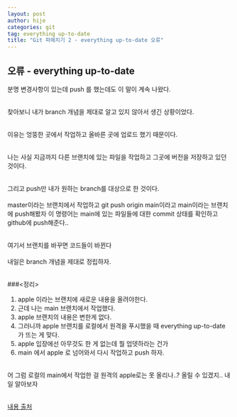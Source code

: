 ```yaml
---
layout: post
author: hije
categories: git
tag: everything up-to-date
title: "Git 파헤치기 2 - everything up-to-date 오류"
---
```

## 오류 - everything up-to-date
분명 변경사항이 있는데 push 를 했는데도 이 말이 계속 나왔다.<br/><br/>

찾아보니 내가 branch 개념을 제대로 알고 있지 않아서 생긴 상황이었다.<br/><br/>

이유는 엉뚱한 곳에서 작업하고 올바른 곳에 업로드 했기 때문이다.<br/><br/>

나는 사실 지금까지 다른 브랜치에 있는 파일을 작업하고
그곳에 버전을 저장하고 있던 것이다.<br/><br/>

그리고 push만 내가 원하는 branch를 대상으로 한 것이다.<br/><br/>
master이라는 브랜치에서 작업하고 git push origin main이라고
main이라는 브랜치에 push해봤자 이 명령어는 main에 있는 파일들에
대한 commit 상태를 확인하고 github에 push해준다..<br/><br/>

여기서 브랜치를 바꾸면 코드들이 바뀐다 <br/><br/>
내일은 branch 개념을 제대로 정립하자.<br/><br/>

###<정리>
1. apple 이라는 브랜치에 새로운 내용을 올려야한다.
2. 근데 나는 main 브랜치에서 작업했다.
3. apple 브랜치의 내용은 변한게 없다.
4. 그러니까 apple 브랜치를 로컬에서 원격을 푸시했을 때 everything up-to-date 가 뜨는 게 맞다.
5. apple 입장에선 아무것도 한 게 없는데 뭘 업뎃하라는 건가
6. main 에서 apple 로 넘어와서 다시 작업하고 push 하자. <br/><br/>

어 그럼 로컬의 main에서 작업한 걸 원격의 apple로는 못 올리나..? 올릴 수 있겠지.. 내일 알아보자<br/><br/>

[내용 출처](https://velog.io/@max-sum/GitGithub-not-workingeverything-up-to-date-but)
